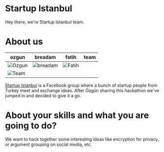 Startup Istanbul
================

Hey there, we're Startup Istanbul team.


About us
===========================

| ozgun | breadam | fatih | team
|--- |--- |--- | --- 
| ![Ozgun](https://pbs.twimg.com/profile_images/1693608360/JOhMr4L3_400x400) | ![breadam](https://pbs.twimg.com/profile_images/1288051551/breadamtweeter2_400x400.png) | ![Fatih](https://pbs.twimg.com/profile_images/1115680193/fmg2_400x400.jpg) | 
![Team](http://imgur.com/VeDgoPF) |

<a href="https://www.facebook.com/groups/startupistanbul/" target="_blank">Startup Istanbul</a> is a Facebook group where a bunch of startup people from Turkey meet and exchange ideas. After Özgün sharing this hackathon we've jumped in and decided to give it a go. 

About your skills and what you are going to do?
=======
We want to hack together some interesting ideas like encryption for privacy, or argument grouping on social media, etc.

